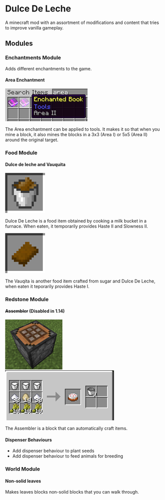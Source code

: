 # Dulce De Leche

A minecraft mod with an assortment of modifications and content that tries to improve vanilla gameplay.

## Modules

### Enchantments Module

Adds different enchantments to the game.

#### Area Enchantment

![](https://raw.githubusercontent.com/hea3ven/DulceDeLeche/master/media/enchantment_area.png)

The Area enchantment can be applied to tools. It makes it so that when you mine a block, it also mines the blocks in a 3x3 (Area I) or 5x5 (Area II) around the original target.

### Food Module

#### Dulce de leche and Vauquita

![](https://raw.githubusercontent.com/hea3ven/DulceDeLeche/master/media/dulce_de_leche.png)

Dulce De Leche is a food item obtained by cooking a milk bucket in a furnace. When eaten, it temporarily provides Haste II and Slowness II.

![](https://raw.githubusercontent.com/hea3ven/DulceDeLeche/master/media/vauquita.png)

The Vauqita is another food item crafted from sugar and Dulce De Leche, when eaten it teporarily provides Haste I.

### Redstone Module

#### ~~Assembler~~ (Disabled in 1.14)

![](https://raw.githubusercontent.com/hea3ven/DulceDeLeche/master/media/assembler1.png) ![](https://raw.githubusercontent.com/hea3ven/DulceDeLeche/master/media/assembler2.png)

The Assembler is a block that can automatically craft items.

#### Dispenser Behaviours

 * Add dispenser behaviour to plant seeds
 * Add dispenser behaviour to feed animals for breeding

### World Module

#### Non-solid leaves

Makes leaves blocks non-solid blocks that you can walk through.
